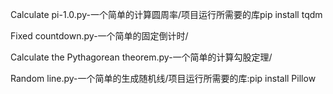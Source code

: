 Calculate pi-1.0.py-一个简单的计算圆周率/项目运行所需要的库pip install tqdm

Fixed countdown.py-一个简单的固定倒计时/

Calculate the Pythagorean theorem.py-一个简单的计算勾股定理/

Random line.py-一个简单的生成随机线/项目运行所需要的库:pip install Pillow
